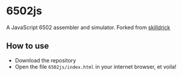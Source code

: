 # 6502js
A JavaScript 6502 assembler and simulator.
Forked from [skilldrick](https://github.com/skilldrick/6502js)

How to use
----------
* Download the repository 
* Open the file `6502js/index.html` in your internet browser, et voila!
